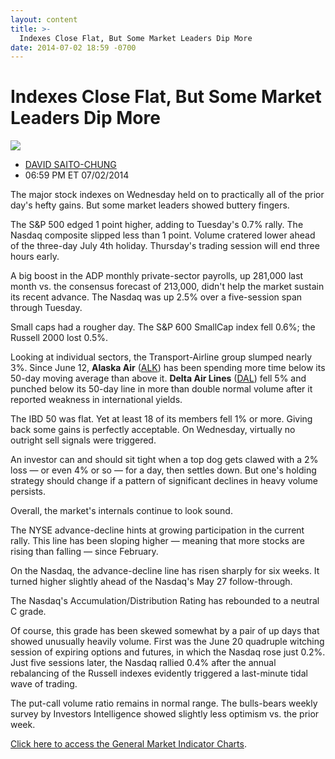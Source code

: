 ```yaml
---
layout: content
title: >-
  Indexes Close Flat, But Some Market Leaders Dip More
date: 2014-07-02 18:59 -0700
---
```



Indexes Close Flat, But Some Market Leaders Dip More
=====================================================


![](https://www.investors.com/wp-content/uploads/ibd-migrated-images/MPv_140703_635399126067803391.png)

* [DAVID SAITO-CHUNG](https://www.investors.com/author/chungd/ "Posts by DAVID SAITO-CHUNG")
* 06:59 PM ET 07/02/2014




The major stock indexes on Wednesday held on to practically all of the prior day's hefty gains. But some market leaders showed buttery fingers.


The S&P 500 edged 1 point higher, adding to Tuesday's 0.7% rally. The Nasdaq composite slipped less than 1 point. Volume cratered lower ahead of the three-day July 4th holiday. Thursday's trading session will end three hours early.


A big boost in the ADP monthly private-sector payrolls, up 281,000 last month vs. the consensus forecast of 213,000, didn't help the market sustain its recent advance. The Nasdaq was up 2.5% over a five-session span through Tuesday.


Small caps had a rougher day. The S&P 600 SmallCap index fell 0.6%; the Russell 2000 lost 0.5%.


Looking at individual sectors, the Transport-Airline group slumped nearly 3%. Since June 12, **Alaska Air** ([ALK](https://research.investors.com/quote.aspx?symbol=ALK)) has been spending more time below its 50-day moving average than above it. **Delta Air Lines** ([DAL](https://research.investors.com/quote.aspx?symbol=DAL)) fell 5% and punched below its 50-day line in more than double normal volume after it reported weakness in international yields.


The IBD 50 was flat. Yet at least 18 of its members fell 1% or more. Giving back some gains is perfectly acceptable. On Wednesday, virtually no outright sell signals were triggered.


An investor can and should sit tight when a top dog gets clawed with a 2% loss — or even 4% or so — for a day, then settles down. But one's holding strategy should change if a pattern of significant declines in heavy volume persists.


Overall, the market's internals continue to look sound.


The NYSE advance-decline hints at growing participation in the current rally. This line has been sloping higher — meaning that more stocks are rising than falling — since February.


On the Nasdaq, the advance-decline line has risen sharply for six weeks. It turned higher slightly ahead of the Nasdaq's May 27 follow-through.


The Nasdaq's Accumulation/Distribution Rating has rebounded to a neutral C grade.


Of course, this grade has been skewed somewhat by a pair of up days that showed unusually heavily volume. First was the June 20 quadruple witching session of expiring options and futures, in which the Nasdaq rose just 0.2%. Just five sessions later, the Nasdaq rallied 0.4% after the annual rebalancing of the Russell indexes evidently triggered a last-minute tidal wave of trading.


The put-call volume ratio remains in normal range. The bulls-bears weekly survey by Investors Intelligence showed slightly less optimism vs. the prior week.


[Click here to access the General Market Indicator Charts](https://www.investors.com/pdf/GMI_070314.pdf).




